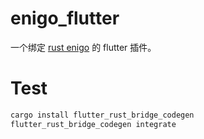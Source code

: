 # enigo_flutter

一个绑定  [rust enigo](https://github.com/enigo-rs/enigo) 的 flutter 插件。


# Test
```sh
cargo install flutter_rust_bridge_codegen
flutter_rust_bridge_codegen integrate
```
